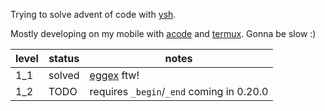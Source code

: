 Trying to solve advent of code with [ysh](https://www.oilshell.org/release/0.19.0/).

Mostly developing on my mobile with [acode](https://acode.app/) and [termux](https://termux.dev/en/). Gonna be slow :)

|level|status|notes|
|-|-|-|
|1_1|solved|[eggex](https://www.oilshell.org/release/0.19.0/doc/eggex.html) ftw!
|1_2|TODO|requires `_begin`/`_end` coming in 0.20.0|
